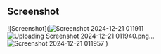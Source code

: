 ## Screenshot
![Screenshot](![Screenshot 2024-12-21 011911](https://github.com/user-attachments/assets/2dc7f674-62b4-4c39-b772-ad2439d84db0)
![Uploading Screenshot 2024-12-21 011940.png…]()
![Screenshot 2024-12-21 011957](https://github.com/user-attachments/assets/759dfde7-a203-41f0-aa52-9b126fc3a130)
)


